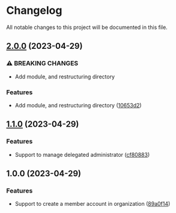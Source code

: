 # Changelog

All notable changes to this project will be documented in this file.

## [2.0.0](https://github.com/aws-ss/terraform-aws-organizations/compare/v1.1.0...v2.0.0) (2023-04-29)


### ⚠ BREAKING CHANGES

* Add module, and restructuring directory

### Features

* Add module, and restructuring directory ([10653d2](https://github.com/aws-ss/terraform-aws-organizations/commit/10653d27591bc8bd4af0592707c969af95189920))

## [1.1.0](https://github.com/aws-ss/terraform-aws-organizations/compare/v1.0.0...v1.1.0) (2023-04-29)


### Features

* Support to manage delegated administrator ([cf80883](https://github.com/aws-ss/terraform-aws-organizations/commit/cf808835eeb2ab2fba24cc12dbaac00e97125ac2))

## 1.0.0 (2023-04-29)


### Features

* Support to create a member account in organization ([89a0f14](https://github.com/aws-ss/terraform-aws-organizations/commit/89a0f14c885bbe3da1a05efc7beb9b06ea2b1196))
